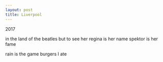 ```yaml
---
layout: post
title: Liverpool
---
```


2017

in the land of the beatles
but to see her
regina is her name
spektor is her fame

rain is the game
burgers I ate
